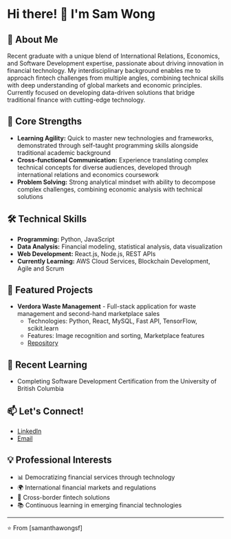 # Hi there! 👋 I'm Sam Wong

## 🚀 About Me
Recent graduate with a unique blend of International Relations, Economics, and Software Development expertise, passionate about driving innovation in financial technology. My interdisciplinary background enables me to approach fintech challenges from multiple angles, combining technical skills with deep understanding of global markets and economic principles. Currently focused on developing data-driven solutions that bridge traditional finance with cutting-edge technology.

## 🌟 Core Strengths
- **Learning Agility:** Quick to master new technologies and frameworks, demonstrated through self-taught programming skills alongside traditional academic background
- **Cross-functional Communication:** Experience translating complex technical concepts for diverse audiences, developed through international relations and economics coursework
- **Problem Solving:** Strong analytical mindset with ability to decompose complex challenges, combining economic analysis with technical solutions

## 🛠️ Technical Skills
- **Programming:** Python, JavaScript
- **Data Analysis:** Financial modeling, statistical analysis, data visualization
- **Web Development:** React.js, Node.js, REST APIs
- **Currently Learning:** AWS Cloud Services, Blockchain Development, Agile and Scrum

## 🔭 Featured Projects
- **Verdora Waste Management** - Full-stack application for waste management and second-hand marketplace sales
  - Technologies: Python, React, MySQL, Fast API, TensorFlow, scikit.learn
  - Features: Image recognition and sorting, Marketplace features
  -  [Repository](https://github.com/ribhavsharma/verdora)


## 🌱 Recent Learning
- Completing Software Development Certification from the University of British Columbia 


## 📫 Let's Connect!
- [LinkedIn](www.linkedin.com/in/samantha-b-wong)
- [Email](samanthawongsf@gmail.com)

## 💡 Professional Interests
- 📊 Democratizing financial services through technology
- 🌍 International financial markets and regulations
- 🤝 Cross-border fintech solutions
- 📚 Continuous learning in emerging financial technologies

---
⭐️ From [samanthawongsf]



